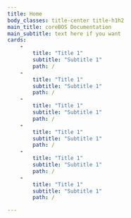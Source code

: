 ```yaml
---
title: Home
body_classes: title-center title-h1h2
main_title: coreBOS Documentation
main_subtitle: text here if you want
cards:
    -
        title: "Title 1"
        subtitle: "Subtitle 1"
        path: /
    -
        title: "Title 1"
        subtitle: "Subtitle 1"
        path: /
    -
        title: "Title 1"
        subtitle: "Subtitle 1"
        path: /
    -
        title: "Title 1"
        subtitle: "Subtitle 1"
        path: /
    -
        title: "Title 1"
        subtitle: "Subtitle 1"
        path: /
    -
        title: "Title 1"
        subtitle: "Subtitle 1"
        path: /

---
```

